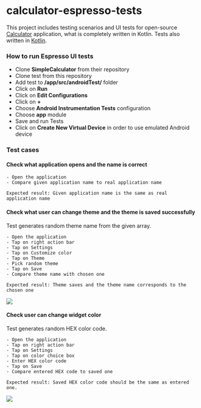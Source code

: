 # calculator-espresso-tests
This project includes testing scenarios and UI tests for open-source [Calculator](https://github.com/SimpleMobileTools/Simple-Calculator)
application, what is completely written in Kotlin. Tests also written in [Kotlin](https://kotlinlang.org).


### How to run Espresso UI tests

- Clone **SimpleCalculator** from their repository
- Clone test from this repository
- Add test to **/app/src/androidTest/** folder
- Click on **Run**
- Click on **Edit Configurations**
- Click on **+**
- Choose **Android Instrumentation Tests** configuration
- Choose **app** module
- Save and run Tests
- Click on **Create New Virtual Device** in order to use emulated Android device

### Test cases

#### Check what application opens and the name is correct


    - Open the application
    - Compare given application name to real application name

    Expected result: Given application name is the same as real application name


#### Check what user can change theme and the theme is saved successfully

Test generates random theme name from the given array.

    - Open the application
    - Tap on right action bar
    - Tap on Settings
    - Tap on Customize color
    - Tap on Theme
    - Pick random theme
    - Tap on Save
    - Compare theme name with chosen one

    Expected result: Theme saves and the theme name corresponds to the chosen one

[![](https://i.imgur.com/6RDTiJz.gif)](https://i.imgur.com/6RDTiJz.gif)

#### Check user can change widget color

Test generates random HEX color code.

    - Open the application
    - Tap on right action bar
    - Tap on Settings
    - Tap on color choice box
    - Enter HEX color code
    - Tap on Save
    - Compare entered HEX code to saved one

    Expected result: Saved HEX color code should be the same as entered one.

[![](https://i.imgur.com/qsYzXmw.gif)](https://i.imgur.com/qsYzXmw.gif)   
